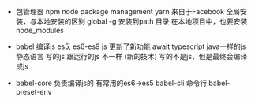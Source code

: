 - 包管理器
  npm node package management
  yarn 来自于Facebook
  全局安装，与本地安装的区别
  global -g 安装到path 目录
  在本地项目中，也要安装
  node_modules 

- babel 编译js 
es5, es6-es9 
js 更新了新功能 await 
typescript java一样的js 静态语言
写的js 跟运行的js 不一样 (新的技术)
写的不是js，但是最终会编译成js 

- babel-core 负责编译js的
  有常用的es6->es5
  babel-cli 命令行
  babel-preset-env